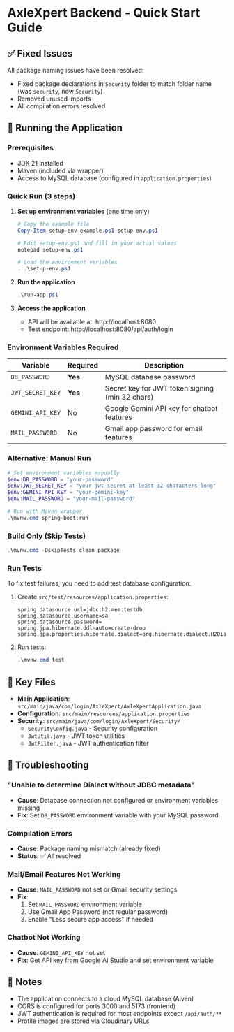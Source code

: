 # AxleXpert Backend - Quick Start Guide

## ✅ Fixed Issues

All package naming issues have been resolved:
- Fixed package declarations in `Security` folder to match folder name (was `security`, now `Security`)
- Removed unused imports
- All compilation errors resolved

## 🚀 Running the Application

### Prerequisites
- JDK 21 installed
- Maven (included via wrapper)
- Access to MySQL database (configured in `application.properties`)

### Quick Run (3 steps)

1. **Set up environment variables** (one time only)
   ```powershell
   # Copy the example file
   Copy-Item setup-env-example.ps1 setup-env.ps1
   
   # Edit setup-env.ps1 and fill in your actual values
   notepad setup-env.ps1
   
   # Load the environment variables
   . .\setup-env.ps1
   ```

2. **Run the application**
   ```powershell
   .\run-app.ps1
   ```

3. **Access the application**
   - API will be available at: http://localhost:8080
   - Test endpoint: http://localhost:8080/api/auth/login

### Environment Variables Required

| Variable | Required | Description |
|----------|----------|-------------|
| `DB_PASSWORD` | **Yes** | MySQL database password |
| `JWT_SECRET_KEY` | **Yes** | Secret key for JWT token signing (min 32 chars) |
| `GEMINI_API_KEY` | No | Google Gemini API key for chatbot features |
| `MAIL_PASSWORD` | No | Gmail app password for email features |

### Alternative: Manual Run

```powershell
# Set environment variables manually
$env:DB_PASSWORD = "your-password"
$env:JWT_SECRET_KEY = "your-jwt-secret-at-least-32-characters-long"
$env:GEMINI_API_KEY = "your-gemini-key"
$env:MAIL_PASSWORD = "your-mail-password"

# Run with Maven wrapper
.\mvnw.cmd spring-boot:run
```

### Build Only (Skip Tests)

```powershell
.\mvnw.cmd -DskipTests clean package
```

### Run Tests

To fix test failures, you need to add test database configuration:

1. Create `src/test/resources/application.properties`:
   ```properties
   spring.datasource.url=jdbc:h2:mem:testdb
   spring.datasource.username=sa
   spring.datasource.password=
   spring.jpa.hibernate.ddl-auto=create-drop
   spring.jpa.properties.hibernate.dialect=org.hibernate.dialect.H2Dialect
   ```

2. Run tests:
   ```powershell
   .\mvnw.cmd test
   ```

## 📁 Key Files

- **Main Application**: `src/main/java/com/login/AxleXpert/AxleXpertApplication.java`
- **Configuration**: `src/main/resources/application.properties`
- **Security**: `src/main/java/com/login/AxleXpert/Security/`
  - `SecurityConfig.java` - Security configuration
  - `JwtUtil.java` - JWT token utilities
  - `JwtFilter.java` - JWT authentication filter

## 🔧 Troubleshooting

### "Unable to determine Dialect without JDBC metadata"
- **Cause**: Database connection not configured or environment variables missing
- **Fix**: Set `DB_PASSWORD` environment variable with your MySQL password

### Compilation Errors
- **Cause**: Package naming mismatch (already fixed)
- **Status**: ✅ All resolved

### Mail/Email Features Not Working
- **Cause**: `MAIL_PASSWORD` not set or Gmail security settings
- **Fix**: 
  1. Set `MAIL_PASSWORD` environment variable
  2. Use Gmail App Password (not regular password)
  3. Enable "Less secure app access" if needed

### Chatbot Not Working
- **Cause**: `GEMINI_API_KEY` not set
- **Fix**: Get API key from Google AI Studio and set environment variable

## 📝 Notes

- The application connects to a cloud MySQL database (Aiven)
- CORS is configured for ports 3000 and 5173 (frontend)
- JWT authentication is required for most endpoints except `/api/auth/**`
- Profile images are stored via Cloudinary URLs
